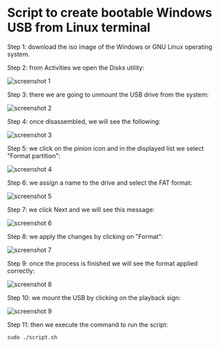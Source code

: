 Script to create bootable Windows USB from Linux terminal
=========================================================

Step 1: download the iso image of the Windows or GNU Linux operating system.

Step 2: from Activities we open the Disks utility:

![screenshot 1](./assets/images/screenshot_1.jpg)

Step 3: there we are going to unmount the USB drive from the system: 

![screenshot 2](./assets/images/screenshot_2.png)

Step 4: once disassembled, we will see the following:

![screenshot 3](./assets/images/screenshot_3.png)

Step 5: we click on the pinion icon and in the displayed list we select "Format partition": 

![screenshot 4](./assets/images/screenshot_4.png)

Step 6: we assign a name to the drive and select the FAT format: 

![screenshot 5](./assets/images/screenshot_5.png)

Step 7: we click Next and we will see this message: 
        
![screenshot 6](./assets/images/screenshot_6.png)

Step 8: we apply the changes by clicking on "Format": 

![screenshot 7](./assets/images/screenshot_7.png)

Step 9: once the process is finished we will see the format applied correctly: 

![screenshot 8](./assets/images/screenshot_8.png)

Step 10: we mount the USB by clicking on the playback sign: 

![screenshot 9](./assets/images/screenshot_9.png)

Step 11: then we execute the command to run the script: 
 
 ```    
 sudo ./script.sh 
 ```